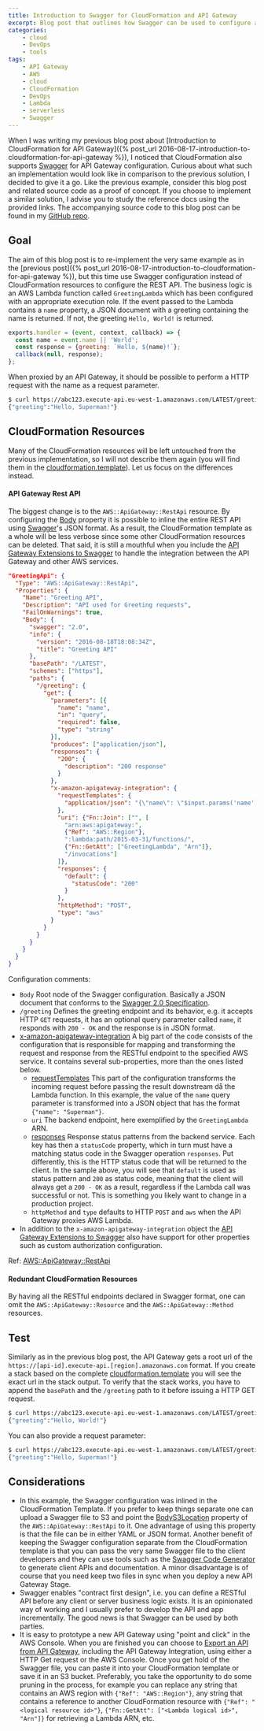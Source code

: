 ```yaml
---
title: Introduction to Swagger for CloudFormation and API Gateway
excerpt: Blog post that outlines how Swagger can be used to configure an AWS API Gateway backed by an AWS Lambda function.
categories:
    - cloud
    - DevOps
    - tools
tags: 
    - API Gateway
    - AWS
    - cloud
    - CloudFormation
    - DevOps
    - Lambda
    - serverless
    - Swagger
---
```



When I was writing my previous blog post about [Introduction to CloudFormation for API Gateway]({% post_url 2016-08-17-introduction-to-cloudformation-for-api-gateway %}), I noticed that CloudFormation also supports [Swagger](http://swagger.io/) for API Gateway configuration. Curious about what such an implementation would look like in comparison to the previous solution, I decided to give it a go. Like the previous example, consider this blog post and related source code as a proof of concept. If you choose to implement a similar solution, I advise you to study the reference docs using the provided links. The accompanying source code to this blog post can be found in my [GitHub repo](https://github.com/matsev/cloudformation-swagger-api-gateway).

## Goal

The aim of this blog post is to re-implement the very same example as in the [previous post]({% post_url 2016-08-17-introduction-to-cloudformation-for-api-gateway %}), but this time use Swagger configuration instead of CloudFormation resources to configure the REST API. The business logic is an AWS Lambda function called `GreetingLambda` which has been configured with an appropriate execution role. If the event passed to the Lambda contains a `name` property, a JSON document with a greeting containing the name is returned. If not, the greeting `Hello, World!` is returned.

```javascript
exports.handler = (event, context, callback) => {
  const name = event.name || 'World';
  const response = {greeting: `Hello, ${name}!`};
  callback(null, response);
};
```
    

When proxied by an API Gateway, it should be possible to perform a HTTP request with the name as a request parameter.

```bash
$ curl https://abc123.execute-api.eu-west-1.amazonaws.com/LATEST/greeting?name=Superman
{"greeting":"Hello, Superman!"}
``` 

## CloudFormation Resources

Many of the CloudFormation resources will be left untouched from the previous implementation, so I will not describe them again (you will find them in the [cloudformation.template](https://github.com/matsev/cloudformation-swagger-api-gateway/blob/master/cloudformation.template)). Let us focus on the differences instead.

#### API Gateway Rest API

The biggest change is to the `AWS::ApiGateway::RestApi` resource. By configuring the [Body](http://docs.aws.amazon.com/AWSCloudFormation/latest/UserGuide/aws-resource-apigateway-restapi.html#cfn-apigateway-restapi-body) property it is possible to inline the entire REST API using [Swagger](http://swagger.io/)'s JSON format. As a result, the CloudFormation template as a whole will be less verbose since some other CloudFormation resources can be deleted. That said, it is still a mouthful when you include the [API Gateway Extensions to Swagger](http://docs.aws.amazon.com/apigateway/latest/developerguide/api-gateway-swagger-extensions.html) to handle the integration between the API Gateway and other AWS services.

```json
"GreetingApi": {
  "Type": "AWS::ApiGateway::RestApi",
  "Properties": {
    "Name": "Greeting API",
    "Description": "API used for Greeting requests",
    "FailOnWarnings": true,
    "Body": {
      "swagger": "2.0",
      "info": {
        "version": "2016-08-18T18:08:34Z",
        "title": "Greeting API"
      },
      "basePath": "/LATEST",
      "schemes": ["https"],
      "paths": {
        "/greeting": {
          "get": {
            "parameters": [{
              "name": "name",
              "in": "query",
              "required": false,
              "type": "string"
            }],
            "produces": ["application/json"],
            "responses": {
              "200": {
                "description": "200 response"
              }
            },
            "x-amazon-apigateway-integration": {
              "requestTemplates": {
                "application/json": "{\"name\": \"$input.params('name')\"}"
              },
              "uri": {"Fn::Join": ["", [
                "arn:aws:apigateway:",
                {"Ref": "AWS::Region"},
                ":lambda:path/2015-03-31/functions/",
                {"Fn::GetAtt": ["GreetingLambda", "Arn"]},
                "/invocations"]
              ]},
              "responses": {
                "default": {
                  "statusCode": "200"
                }
              },
              "httpMethod": "POST",
              "type": "aws"
            }
          }
        }
      }
    }
  }
}
```
    

Configuration comments:

*   `Body` Root node of the Swagger configuration. Basically a JSON document that conforms to the [Swagger 2.0 Specification](http://swagger.io/specification/).
*   `/greeting` Defines the greeting endpoint and its behavior, e.g. it accepts HTTP `GET` requests, it has an optional query parameter called `name`, it responds with `200 - OK` and the response is in JSON format.
*   [x-amazon-apigateway-integration](http://docs.aws.amazon.com/apigateway/latest/developerguide/api-gateway-swagger-extensions.html#api-gateway-swagger-extensions-integration) A big part of the code consists of the configuration that is responsible for mapping and transforming the request and response from the RESTful endpoint to the specified AWS service. It contains several sub-properties, more than the ones listed below.
    *   [requestTemplates](http://docs.aws.amazon.com/apigateway/latest/developerguide/api-gateway-swagger-extensions.html#api-gateway-swagger-extensions-integration-requestTemplates) This part of the configuration transforms the incoming request before passing the result downstream då the Lambda function. In this example, the value of the `name` query parameter is transformed into a JSON object that has the format `{"name": "Superman"}`.
    *   `uri` The backend endpoint, here exemplified by the `GreetingLambda` ARN.
    *   [responses](http://docs.aws.amazon.com/apigateway/latest/developerguide/api-gateway-swagger-extensions.html#api-gateway-swagger-extensions-integration-responses) Response status patterns from the backend service. Each key has then a `statusCode` property, which in turn must have a matching status code in the Swagger operation `responses`. Put differently, this is the HTTP status code that will be returned to the client. In the sample above, you will see that `default` is used as status pattern and `200` as status code, meaning that the client will always get a `200 - OK` as a result, regardless if the Lambda call was successful or not. This is something you likely want to change in a production project.
    *   `httpMethod` and `type` defaults to HTTP `POST` and `aws` when the API Gateway proxies AWS Lambda.
*   In addition to the `x-amazon-apigateway-integration` object the [API Gateway Extensions to Swagger](http://docs.aws.amazon.com/apigateway/latest/developerguide/api-gateway-swagger-extensions.html) also have support for other properties such as custom authorization configuration.

Ref: [AWS::ApiGateway::RestApi](http://docs.aws.amazon.com/AWSCloudFormation/latest/UserGuide/aws-resource-apigateway-restapi.html)

#### Redundant CloudFormation Resources

By having all the RESTful endpoints declared in Swagger format, one can omit the `AWS::ApiGateway::Resource` and the `AWS::ApiGateway::Method` resources.

## Test

Similarly as in the previous blog post, the API Gateway gets a root url of the `https://[api-id].execute-api.[region].amazonaws.com` format. If you create a stack based on the complete [cloudformation.template](https://github.com/matsev/cloudformation-swagger-api-gateway/blob/master/cloudformation.template) you will see the exact url in the stack output. To verify that the stack works, you have to append the `basePath` and the `/greeting` path to it before issuing a HTTP GET request.

```bash
$ curl https://abc123.execute-api.eu-west-1.amazonaws.com/LATEST/greeting
{"greeting":"Hello, World!"}
``` 

You can also provide a request parameter:

```bash
$ curl https://abc123.execute-api.eu-west-1.amazonaws.com/LATEST/greeting?name=Superman
{"greeting":"Hello, Superman!"}
``` 

## Considerations

*   In this example, the Swagger configuration was inlined in the CloudFormation Template. If you prefer to keep things separate one can upload a Swagger file to S3 and point the [BodyS3Location](http://docs.aws.amazon.com/AWSCloudFormation/latest/UserGuide/aws-resource-apigateway-restapi.html#cfn-apigateway-restapi-bodys3location) property of the `AWS::ApiGateway::RestApi` to it. One advantage of using this property is that the file can be in either YAML or JSON format. Another benefit of keeping the Swagger configuration separate from the CloudFormation template is that you can pass the very same Swagger file to the client developers and they can use tools such as the [Swagger Code Generator](https://github.com/swagger-api/swagger-codegen#swagger-code-generator) to generate client APIs and documentation. A minor disadvantage is of course that you need keep two files in sync when you deploy a new API Gateway Stage.
*   Swagger enables "contract first design", i.e. you can define a RESTful API before any client or server business logic exists. It is an opinionated way of working and I usually prefer to develop the API and app incrementally. The good news is that Swagger can be used by both parties.
*   It is easy to prototype a new API Gateway using "point and click" in the AWS Console. When you are finished you can choose to [Export an API from API Gateway](http://docs.aws.amazon.com/apigateway/latest/developerguide/api-gateway-export-api.html), including the API Gateway Integration, using either a HTTP Get request or the AWS Console. Once you get hold of the Swagger file, you can paste it into your CloudFormation template or save it in an S3 bucket. Preferably, you take the opportunity to do some pruning in the process, for example you can replace any string that contains an AWS region with `{"Ref": "AWS::Region"}`, any string that contains a reference to another CloudFormation resource with `{"Ref": "<logical resource id>"}`, `{"Fn::GetAtt": ["<Lambda logical id>", "Arn"]}` for retrieving a Lambda ARN, etc.